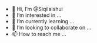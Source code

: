 - 👋 Hi, I’m @Siqilaishui
- 👀 I’m interested in ...
- 🌱 I’m currently learning ...
- 💞️ I’m looking to collaborate on ...
- 📫 How to reach me ...

<!---
Siqilaishui/Siqilaishui is a ✨ special ✨ repository because its `README.md` (this file) appears on your GitHub profile.
You can click the Preview link to take a look at your changes.
--->
